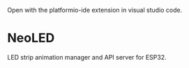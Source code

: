 Open with the platformio-ide extension in visual studio code.

# NeoLED
LED strip animation manager and API server for ESP32.
